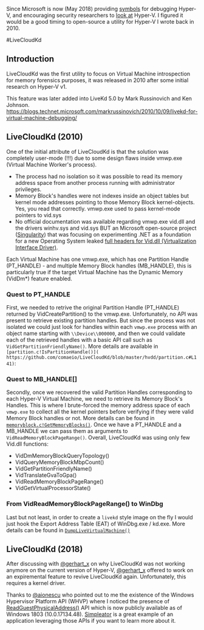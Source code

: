 Since Microsoft is now (May 2018) providing [symbols](https://blogs.technet.microsoft.com/srd/2018/05/03/hyper-v-debugging-symbols-are-publicly-available/) for debugging Hyper-V, and encouraging security researchers to [look at](https://blogs.technet.microsoft.com/srd/2018/12/10/first-steps-in-hyper-v-research/) Hyper-V. I figured it would be a good timing to open-source a utility for Hyper-V I wrote back in 2010.

#LiveCloudKd
## Introduction
LiveCloudKd was the first utility to focus on Virtual Machine introspection for memory forensics purposes, it was released in 2010 after some initial research on Hyper-V v1.

This feature was later added into LiveKd 5.0 by Mark Russinovich and Ken Johnson.
https://blogs.technet.microsoft.com/markrussinovich/2010/10/09/livekd-for-virtual-machine-debugging/

## LiveCloudKd (2010)
One of the initial attribute of LiveCloudKd is that the solution was completely user-mode (!!!) due to some design flaws inside vmwp.exe (Virtual Machine Worker's process).
- The process had no isolation so it was possible to read its memory address space from another process running with administrator privileges.
- Memory Block's handles were not indexes inside an object tables but kernel mode addresses pointing to those Memory Block kernel-objects. Yes, you read that correctly. vmwp.exe used to pass kernel-mode pointers to vid.sys 
- No official documentation was available regarding vmwp.exe vid.dll and the drivers winhv.sys and vid.sys BUT an Microsoft open-source project ([Singularity](https://en.wikipedia.org/wiki/Singularity_(operating_system))) that was focusing on experimenting .NET as a foundation for a new Operating System leaked [full headers for Vid.dll (Virtualization Interface Driver)](https://searchcode.com/codesearch/view/10186291/). 

Each Virtual Machine has one vmwp.exe, which has one Partition Handle (PT_HANDLE) - and multiple Memory Block handles (MB_HANDLE), this is particularly true if the target Virtual Machine has the Dynamic Memory (VidDm*) feature enabled. 

### Quest to PT_HANDLE
First, we needed to retrive the original Partition Handle (PT_HANDLE) returned by VidCreatePartition() to the vmwp.exe. Unfortunately, no API was present to retrieve existing partition handles. But since the process was not isolated we could just look for handles within each `vmwp.exe` process with an object name starting with `\\Device\\000000`, and then we could validate each of the retrieved handles with a basic API call such as `VidGetPartitionFriendlyName()`.
More details are available in `[partition.c!IsPartitionHandle()]( https://github.com/comaeio/LiveCloudKd/blob/master/hvdd/partition.c#L141)`:

### Quest to MB_HANDLE[]
Secondly, once we recovered the valid Partition Handles corresponding to each Hyper-V Virtual Machine, we need to retrieve its Memory Block's Handles. This is where I brute-forced the memory address space of each `vmwp.exe` to collect all the kernel pointers before verifying if they were valid Memory Block handles or not. More details can be found in [`memoryblock.c!GetMemoryBlocks()`](https://github.com/comaeio/LiveCloudKd/blob/master/hvdd/memoryblock.c#L106). 
Once we have a PT_HANDLE and a MB_HANDLE we can pass them as arguments to `VidReadMemoryBlockPageRange()`. Overall, LiveCloudKd was using only few Vid.dll functions:
- VidDmMemoryBlockQueryTopology()
- VidQueryMemoryBlockMbpCount()
- VidGetPartitionFriendlyName()
- VidTranslateGvaToGpa()
- VidReadMemoryBlockPageRange()
- VidGetVirtualProcessorState()

### From VidReadMemoryBlockPageRange() to WinDbg
Last but not least, in order to create a `livekd` style image on the fly I would just hook the Export Address Table (EAT) of WinDbg.exe / kd.exe. More details can be found in [`DumpLiveVirtualMachine()`](https://github.com/comaeio/LiveCloudKd/blob/master/hvdd/dump.c#L214)

## LiveCloudKd (2018)
After discussing with [@gerhart_x](https://twitter.com/gerhart_x) on why LiveCloudKd was not working anymore on the current version of Hyper-V, [@gerhart_x](https://twitter.com/gerhart_x) offered to work on an expiremental feature to revive LiveCloudKd again. Unfortunately, this requires a kernel driver.

Thanks to [@aionescu](https://twitter.com/aionescu) who pointed out to me the existence of the Windows Hypervisor Platform API (WHVP) where I noticed the presence of [ReadGuestPhysicalAddress()](https://docs.microsoft.com/en-us/virtualization/api/vm-dump-provider/funcs/readguestphysicaladdress) API which is now publicly available as of Windows 1803 (10.0.17134.48).
[Simpleator](https://github.com/ionescu007/Simpleator) is a great example of an application leveraging those APIs if you want to learn more about it.